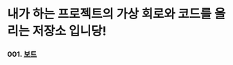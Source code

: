 # 내가 하는 프로젝트의 가상 회로와 코드를 올리는 저장소 입니당!

### 001. [보트](https://github.com/BOSOEK/Arduino/tree/main/001.%20boat)
